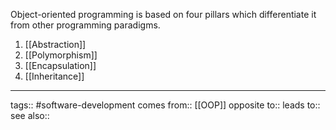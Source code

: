 Object-oriented programming is based on four pillars which differentiate it from other programming paradigms.

1. [[Abstraction]]
2. [[Polymorphism]]
3. [[Encapsulation]]
4. [[Inheritance]]

---

tags:: #software-development
comes from:: [[OOP]]
opposite to::
leads to::
see also::
